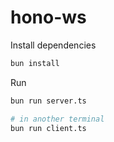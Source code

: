 # hono-ws

Install dependencies


```bash
bun install
```

Run

```bash
bun run server.ts 

# in another terminal
bun run client.ts
```

